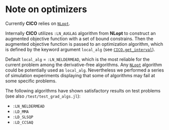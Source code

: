 # Note on optimizers

Currently **CICO** relies on [`NLopt`](https://nlopt.readthedocs.io/en/latest/). 

Internally **CICO** utilizes `:LN_AUGLAG` algorithm from **NLopt** to construct an augmented objective function with a set of bound constrains. Then the augmented objective function is passed to an optimization algorithm, which is defined by the keyword argument `local_alg` (see [`CICO.get_interval`](@ref)).

Default `local_alg` = `:LN_NELDERMEAD`, which is the most reliable for the current problem among the derivative-free algorithms. 
Any [`NLopt`](https://nlopt.readthedocs.io/en/latest/NLopt_Algorithms/) algorithm could be potentially used as `local_alg`.
Nevertheless we performed a series of simulation experiments displaying that some of algorithms may fail at some specific problems.

The following algorithms have shown satisfactory results on test problems (see also `/test/test_grad_algs.jl`):

- `:LN_NELDERMEAD`
- `:LD_MMA`
- `:LD_SLSQP`
- `:LD_CCSAQ`

